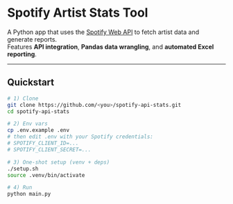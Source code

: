 # Spotify Artist Stats Tool

A Python app that uses the [Spotify Web API](https://developer.spotify.com/documentation/web-api) to fetch artist data and generate reports.  
Features **API integration**, **Pandas data wrangling**, and **automated Excel reporting**.

---

## Quickstart

```bash
# 1) Clone
git clone https://github.com/<you>/spotify-api-stats.git
cd spotify-api-stats

# 2) Env vars
cp .env.example .env
# then edit .env with your Spotify credentials:
# SPOTIFY_CLIENT_ID=...
# SPOTIFY_CLIENT_SECRET=...

# 3) One-shot setup (venv + deps)
./setup.sh
source .venv/bin/activate

# 4) Run
python main.py
